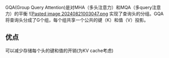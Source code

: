 GQA(Group Query Attention)是对MHA（多头注意力）和MQA（多query注意力）的平衡
![[Pasted image 20240821003047.png](../../img/Pasted%20image%2020240821003047.png)
实现了查询头的分组。GQA将查询头分成了G个组，每个组共享一个公共的键（K）和值（V）投影。
## 优点
可以减少存储每个头的键和值的开销(为KV cache考虑)